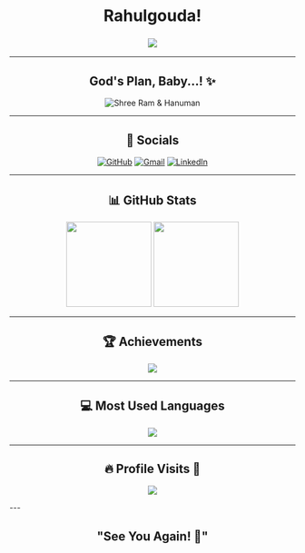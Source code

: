 <h1 align="center">Rahulgouda!</h1>

<h3 align="center">
  <img src="https://readme-typing-svg.herokuapp.com?font=Arial&size=25&duration=2000&color=A4C639&center=true&vCenter=true&width=300&height=40&lines=Data+Analyst!;Aiml Graduate">
</h3>

---

<h2 align="center">God's Plan, Baby...! ✨</h2>
<p align="center">
  <img src="https://readme-typing-svg.herokuapp.com?font=Arial&size=30&duration=2000&color=FFA500&center=true&vCenter=true&width=350&height=50&lines=🚩+Shree+Ram+🚩;🚩+Jai+Hanuman+🚩" alt="Shree Ram & Hanuman"/>
</p>

---

<h2 align="center">📱 Socials</h2>
<p align="center">
  <a href="https://github.com/Rahulmariyappagoudar"><img src="https://img.icons8.com/fluency/48/github.png" alt="GitHub"/></a>
  <a href="mailto:rahul.k.mariyappagoudar@gmail.com"><img src="https://img.icons8.com/fluency/48/gmail.png" alt="Gmail"/></a>
  <a href="https://www.linkedin.com/in/rahulm14052003/"><img src="https://img.icons8.com/fluency/48/linkedin.png" alt="LinkedIn"/></a>
</p>

---

<h2 align="center">📊 GitHub Stats</h2>
<p align="center">
  <img src="https://github-readme-stats.vercel.app/api?username=Rahulmariyappagoudar&show_icons=true&theme=dark" height="150px"/>
  <img src="https://github-readme-streak-stats.herokuapp.com/?user=Rahulmariyappagoudar&theme=dark" height="150px"/>
</p>

---

<h2 align="center">🏆 Achievements</h2>
<p align="center">
  <img src="https://github-profile-trophy.vercel.app/?username=Rahulmariyappagoudar&theme=onedark"/>
</p>

---

<h2 align="center">💻 Most Used Languages</h2>
<p align="center">
  <img src="https://github-readme-stats.vercel.app/api/top-langs/?username=Rahulmariyappagoudar&layout=compact&theme=dark&langs_count=6"/>
</p>

---

<h2 align="center">🔥 Profile Visits 📌</h2>
<p align="center">
  <img src="https://profile-counter.glitch.me/Rahulmariyappagoudar/count.svg" />
</p>
---

<h2 align="center">"See You Again! 👋"</h2>

